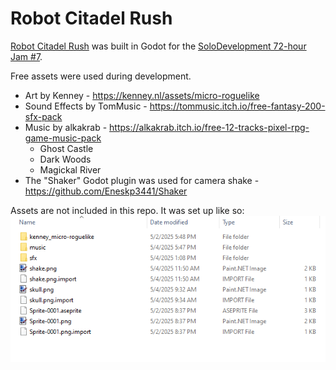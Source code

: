 # Robot Citadel Rush
[Robot Citadel Rush](https://mronosa.itch.io/robot-citadel-rush) was built in Godot for the [SoloDevelopment 72-hour Jam #7](https://itch.io/jam/solodevelopment-jam-7).

Free assets were used during development.

* Art by Kenney - https://kenney.nl/assets/micro-roguelike  
* Sound Effects by TomMusic - https://tommusic.itch.io/free-fantasy-200-sfx-pack
* Music by alkakrab - https://alkakrab.itch.io/free-12-tracks-pixel-rpg-game-music-pack 
  * Ghost Castle
  * Dark Woods
  * Magickal River
* The "Shaker" Godot plugin was used for camera shake - https://github.com/Eneskp3441/Shaker

Assets are not included in this repo. It was set up like so:
![til](./readme_assets/original_assets_structure.gif)